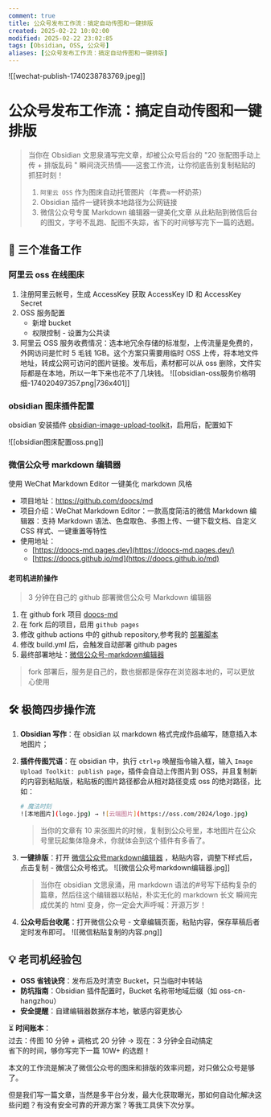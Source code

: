 ```yaml
---
comment: true
title: 公众号发布工作流：搞定自动传图和一键排版
created: 2025-02-22 10:02:00
modified: 2025-02-22 23:02:85
tags: [Obsidian, OSS, 公众号]
aliases: [公众号发布工作流：搞定自动传图和一键排版]
---
```


![[wechat-publish-1740238783769.jpeg]]

# 公众号发布工作流：搞定自动传图和一键排版

> 当你在 Obsidian 文思泉涌写完文章，却被公众号后台的 "20 张配图手动上传 + 排版乱码 " 瞬间浇灭热情——这套工作流，让你彻底告别复制粘贴的抓狂时刻！
> 1. `阿里云 OSS` 作为图床自动托管图片（年费≈一杯奶茶）
> 2.  Obsidian 插件一键转换本地路径为公网链接
> 3.  微信公众号专属 Markdown 编辑器一键美化文章
> 从此粘贴到微信后台的图文，字号不乱跑、配图不失踪，省下的时间够写完下一篇的选题。

## 🌟 三个准备工作

### 阿里云 oss 在线图床

1. 注册阿里云帐号，生成 AccessKey 获取 AccessKey ID 和 AccessKey Secret
2. OSS 服务配置
	* 新增 bucket
	* 权限控制 - 设置为公共读
3. 阿里云 OSS 服务收费情况：选本地冗余存储的标准型，上传流量是免费的，外网访问是忙时 5 毛钱 1GB。这个方案只需要用临时 OSS 上传，将本地文件地址，转成公网可访问的图片链接。发布后，素材都可以从 oss 删除，文件实际都是在本地，所以一年下来也花不了几块钱。
![[obsidian-oss服务价格明细-174020497357.png|736x401]]

### obsidian 图床插件配置

obsidian 安装插件 [obsidian-image-upload-toolkit](https://github.com/addozhang/obsidian-image-upload-toolkit)，启用后，配置如下

![[obsidian图床配置oss.png]]

### 微信公众号 markdown 编辑器

使用 WeChat Markdown Editor 一键美化 markdown 风格

* 项目地址：<https://github.com/doocs/md>
* 项目介绍：WeChat Markdown Editor：一款高度简洁的微信 Markdown 编辑器：支持 Markdown 语法、色盘取色、多图上传、一键下载文档、自定义 CSS 样式、一键重置等特性
* 使用地址：
	* [https://doocs-md.pages.dev](https://doocs-md.pages.dev/)
	* [https://doocs.github.io/md](https://doocs.github.io/md)

#### 老司机进阶操作

> 3 分钟在自己的 github 部署微信公众号 Markdown 编辑器

1. 在 github fork 项目 [doocs-md](https://github.com/doocs/md)
2. 在 fork 后的项目，启用 `github pages`
3. 修改 github actions 中的 github repository,参考我的 [部署脚本](https://github.com/geosmart/md/blob/main/.github/workflows/build.yml)
4. 修改 build.yml 后，会触发自动部署 github pages
5. 最终部署地址：[微信公众号-markdown编辑器](https://github.com/geosmart/md)

> fork 部署后，服务是自己的，数也据都是保存在浏览器本地的，可以更放心使用

## 🛠️ 极简四步操作流

1. **Obsidian 写作**：在 obsidian 以 markdown 格式完成作品编写，随意插入本地图片；
2. **插件传图咒语**：在 obsidian 中，执行 `ctrl+p` 唤醒指令输入框，输入 `Image Upload Toolkit: publish page`，插件会自动上传图片到 OSS，并且复制新的内容到粘贴版，粘贴板的图片路径都会从相对路径变成 oss 的绝对路径，比如：

	```bash
    # 魔法时刻
    ![本地图片](logo.jpg) → ![云端图片](https://oss.com/2024/logo.jpg)
	```

	> 当你的文章有 10 来张图片的时候，复制到公众号里，本地图片在公众号里玩起集体隐身术，你就体会到这个插件有多香了。

3. **一键排版**：打开 [微信公众号markdown编辑器](https://geosmart.github.io/md/) ，粘贴内容，调整下样式后，点击复制 - 微信公众号格式。
	![[微信公众号markdown编辑器.jpg]]

   > 当你在 obsidian 文思泉涌，用 markdown 语法的#号写下结构复杂的篇章，然后往这个编辑器以粘帖，朴实无化的 markdown 长文 瞬间完成优美的 html 变身，你一定会大声呼喊：开源万岁！

4. **公众号后台收尾**：打开微信公众号 - 文章编辑页面，粘贴内容，保存草稿后者定时发布即可。
	![[微信粘贴复制的内容.png]]

## 💡 老司机经验包

*  **OSS 省钱诀窍**：发布后及时清空 Bucket，只当临时中转站
*  **防坑指南**：Obsidian 插件配置时，Bucket 名称带地域后缀（如 oss-cn-hangzhou）
*  **安全提醒**：自建编辑器数据存本地，敏感内容更放心

⏳ **时间账本**：  
过去：传图 10 分钟 + 调格式 20 分钟 → 现在：3 分钟全自动搞定  
省下的时间，够你写完下一篇 10W+ 的选题！

本文的工作流是解决了微信公众号的图床和排版的效率问题，对只做公众号是够了。

但是我们写一篇文章，当然是多平台分发，最大化获取曝光，那如何自动化解决这些问题？有没有安全可靠的开源方案？等我工具侠下次分享。

